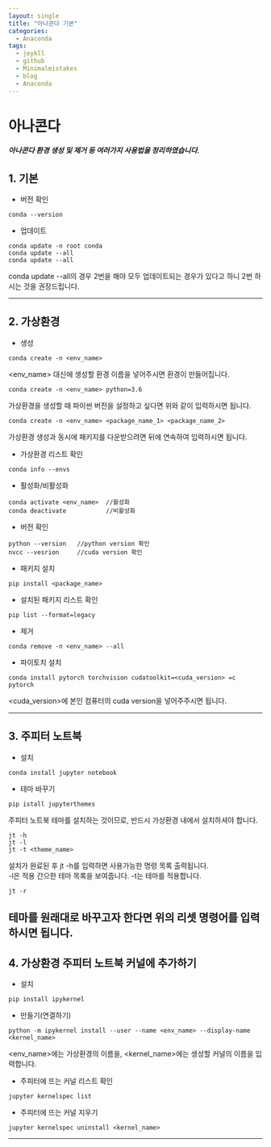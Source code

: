```yaml
---
layout: single
title: "아나콘다 기본"
categories:
  - Anaconda
tags:
  - jeykll
  - github
  - Minimalmistakes
  - blog
  - Anaconda
---
```


# 아나콘다
##### 아나콘다 환경 생성 및 제거 등 여러가지 사용법을 정리하였습니다.

## 1. 기본
  + 버전 확인
 ```
 conda --version
 ```

 + 업데이트
 ```
 conda update -n root conda
 conda update --all
 conda update --all
 ```
conda update --all의 경우 2번을 해야 모두 업데이트되는 경우가 있다고 하니 2번 하시는 것을 권장드립니다.

---

## 2. 가상환경
 + 생성
 ```
 conda create -n <env_name>
 ```
 <env_name> 대신에 생성할 환경 이름을 넣어주시면 환경이 만들어집니다.
 ```
 conda create -n <env_name> python=3.6
 ```
 가상환경을 생성할 때 파이썬 버전을 설정하고 싶다면 위와 같이 입력하시면 됩니다.
 ```
 conda create -n <env_name> <package_name_1> <package_name_2>
 ```
 가상환경 생성과 동시에 패키지를 다운받으려면 뒤에 연속하여 입력하시면 됩니다.
 + 가상환경 리스트 확인
 ```
 conda info --envs
 ```
 + 활성화/비활성화
 ```
 conda activate <env_name>  //활성화
 conda deactivate           //비활성화
 ```
 + 버전 확인
 ```
 python --version   //python version 확인
 nvcc --vesrion     //cuda version 확인
 ```
 + 패키지 설치
 ```
 pip install <package_name>
 ```
 + 설치된 패키지 리스트 확인
 ```
 pip list --format=legacy
 ```
 + 제거
 ```
 conda remove -n <env_name> --all
 ```
 + 파이토치 설치
 ```
 conda install pytorch torchvision cudatoolkit=<cuda_version> =c pytorch
 ```
 <cuda_version>에 본인 컴퓨터의 cuda version을 넣어주주시면 됩니다.

---

## 3. 주피터 노트북
  + 설치
 ```
 conda install jupyter notebook
 ```
 + 테마 바꾸기
 ```
 pip istall jupyterthemes
 ```
 주피터 노트북 테마를 설치하는 것이므로, 반드시 가상환경 내에서 설치하셔야 합니다.
 ```
 jt -h
 jt -l
 jt -t <theme_name>
 ```
 설치가 완료된 후 jt -h를 입력하면 사용가능한 명령 목록 출력됩니다.  
 -l은 적용 간으한 테마 목록을 보여줍니다.
 -t는 테마를 적용합니다.
 ```
 jt -r
 ```
 테마를 원래대로 바꾸고자 한다면 위의 리셋 명령어를 입력하시면 됩니다.
---

## 4. 가상환경 주피터 노트북 커널에 추가하기
  + 설치
 ```
 pip install ipykernel
 ```
 + 만들기(연결하기)
 ```
 python -m ipykernel install --user --name <env_name> --display-name <kernel_name>
 ```
 <env_name>에는 가상환경의 이름을, <kernel_name>에는 생성할 커널의 이름을 입력합니다.
 + 주피터에 뜨는 커널 리스트 확인
 ```
 jupyter kernelspec list
 ```
 + 주피터에 뜨는 커널 지우기
 ```
 jupyter kernelspec uninstall <kernel_name>
 ```

---
